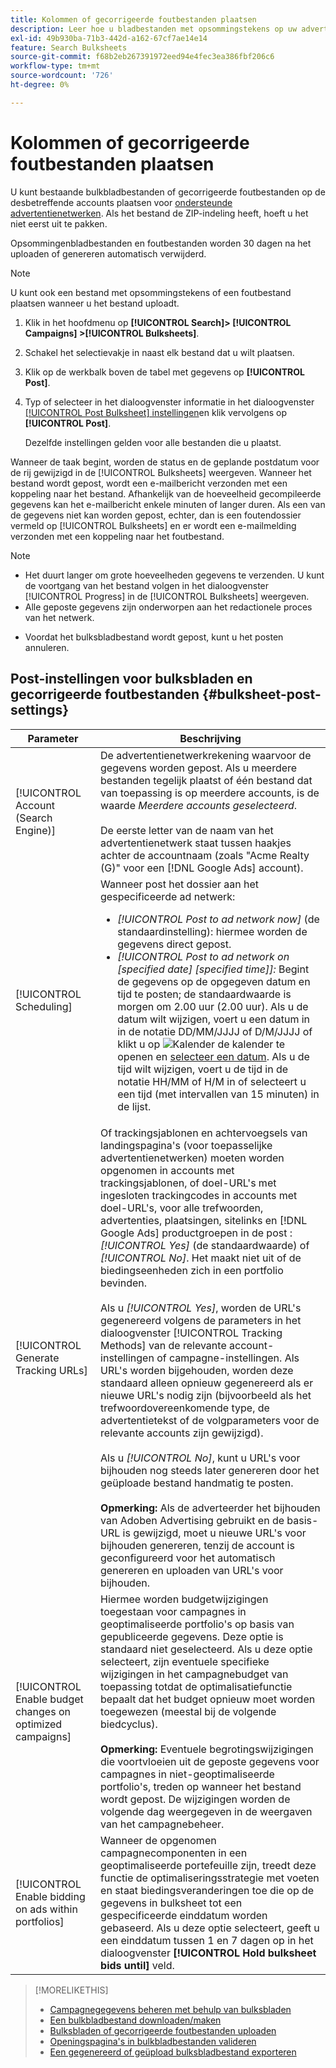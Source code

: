 ```yaml
---
title: Kolommen of gecorrigeerde foutbestanden plaatsen
description: Leer hoe u bladbestanden met opsommingstekens op uw advertentienetwerken kunt plaatsen.
exl-id: 49b930ba-71b3-442d-a162-67cf7ae14e14
feature: Search Bulksheets
source-git-commit: f68b2eb267391972eed94e4fec3ea386fbf206c6
workflow-type: tm+mt
source-wordcount: '726'
ht-degree: 0%

---
```


# Kolommen of gecorrigeerde foutbestanden plaatsen

U kunt bestaande bulkbladbestanden of gecorrigeerde foutbestanden op de desbetreffende accounts plaatsen voor [ondersteunde advertentienetwerken](bulksheet-about.md#bulksheet-functionality-by-network). Als het bestand de ZIP-indeling heeft, hoeft u het niet eerst uit te pakken.

Opsommingenbladbestanden en foutbestanden worden 30 dagen na het uploaden of genereren automatisch verwijderd.

>[!NOTE]
>U kunt ook een bestand met opsommingstekens of een foutbestand plaatsen wanneer u het bestand uploadt.

1. Klik in het hoofdmenu op **[!UICONTROL Search]> [!UICONTROL Campaigns] >[!UICONTROL Bulksheets]**.

1. Schakel het selectievakje in naast elk bestand dat u wilt plaatsen.

1. Klik op de werkbalk boven de tabel met gegevens op **[!UICONTROL Post]**.

1. Typ of selecteer in het dialoogvenster informatie in het dialoogvenster [[!UICONTROL Post Bulksheet] instellingen](#bulksheet-post-settings)en klik vervolgens op **[!UICONTROL Post]**.

   Dezelfde instellingen gelden voor alle bestanden die u plaatst.

Wanneer de taak begint, worden de status en de geplande postdatum voor de rij gewijzigd in de [!UICONTROL Bulksheets] weergeven. Wanneer het bestand wordt gepost, wordt een e-mailbericht verzonden met een koppeling naar het bestand. Afhankelijk van de hoeveelheid gecompileerde gegevens kan het e-mailbericht enkele minuten of langer duren. Als een van de gegevens niet kan worden gepost, echter, dan is een foutendossier vermeld op [!UICONTROL Bulksheets] en er wordt een e-mailmelding verzonden met een koppeling naar het foutbestand.

>[!NOTE]
>
>* Het duurt langer om grote hoeveelheden gegevens te verzenden. U kunt de voortgang van het bestand volgen in het dialoogvenster [!UICONTROL Progress] in de [!UICONTROL Bulksheets] weergeven.
>* Alle geposte gegevens zijn onderworpen aan het redactionele proces van het netwerk.
* Voordat het bulksbladbestand wordt gepost, kunt u het posten annuleren.

## Post-instellingen voor bulksbladen en gecorrigeerde foutbestanden {#bulksheet-post-settings}

| Parameter | Beschrijving |
|----|----|
| [!UICONTROL Account (Search Engine)] | De advertentienetwerkrekening waarvoor de gegevens worden gepost. Als u meerdere bestanden tegelijk plaatst of één bestand dat van toepassing is op meerdere accounts, is de waarde <i>Meerdere accounts geselecteerd</i>.<br><br>De eerste letter van de naam van het advertentienetwerk staat tussen haakjes achter de accountnaam (zoals &quot;Acme Realty (G)&quot; voor een [!DNL Google Ads] account). |
| [!UICONTROL Scheduling] | Wanneer post het dossier aan het gespecificeerde ad netwerk:<ul><li><i>[!UICONTROL Post to ad network now]</i> (de standaardinstelling): hiermee worden de gegevens direct gepost.</li><li><i>[!UICONTROL Post to ad network on \[specified date\] \[specified time\]]:</i> Begint de gegevens op de opgegeven datum en tijd te posten; de standaardwaarde is morgen om 2.00 uur (2.00 uur). Als u de datum wilt wijzigen, voert u een datum in in de notatie DD/MM/JJJJ of D/M/JJJJ of klikt u op ![Kalender](assets/calendar.png "Kalender") de kalender te openen en [selecteer een datum](/advertising.en/help/search-social-commerce/campaign-management/bulksheets/assets/calendar.png). Als u de tijd wilt wijzigen, voert u de tijd in de notatie HH/MM of H/M in of selecteert u een tijd (met intervallen van 15 minuten) in de lijst.</li></ul> |
| [!UICONTROL Generate Tracking URLs] | Of trackingsjablonen en achtervoegsels van landingspagina&#39;s (voor toepasselijke advertentienetwerken) moeten worden opgenomen in accounts met trackingsjablonen, of doel-URL&#39;s met ingesloten trackingcodes in accounts met doel-URL&#39;s, voor alle trefwoorden, advertenties, plaatsingen, sitelinks en [!DNL Google Ads] productgroepen in de post : <i>[!UICONTROL Yes]</i> (de standaardwaarde) of <i>[!UICONTROL No]</i>. Het maakt niet uit of de biedingseenheden zich in een portfolio bevinden.<br><br>Als u <i>[!UICONTROL Yes]</i>, worden de URL&#39;s gegenereerd volgens de parameters in het dialoogvenster [!UICONTROL Tracking Methods] van de relevante account-instellingen of campagne-instellingen. Als URL&#39;s worden bijgehouden, worden deze standaard alleen opnieuw gegenereerd als er nieuwe URL&#39;s nodig zijn (bijvoorbeeld als het trefwoordovereenkomende type, de advertentietekst of de volgparameters voor de relevante accounts zijn gewijzigd).<br><br>Als u <i>[!UICONTROL No]</i>, kunt u URL&#39;s voor bijhouden nog steeds later genereren door het geüploade bestand handmatig te posten.<br><br><b>Opmerking:</b> Als de adverteerder het bijhouden van Adoben Advertising gebruikt en de basis-URL is gewijzigd, moet u nieuwe URL&#39;s voor bijhouden genereren, tenzij de account is geconfigureerd voor het automatisch genereren en uploaden van URL&#39;s voor bijhouden. |
| [!UICONTROL Enable budget changes on optimized campaigns] | Hiermee worden budgetwijzigingen toegestaan voor campagnes in geoptimaliseerde portfolio&#39;s op basis van gepubliceerde gegevens. Deze optie is standaard niet geselecteerd. Als u deze optie selecteert, zijn eventuele specifieke wijzigingen in het campagnebudget van toepassing totdat de optimalisatiefunctie bepaalt dat het budget opnieuw moet worden toegewezen (meestal bij de volgende biedcyclus).<br><br><b>Opmerking:</b> Eventuele begrotingswijzigingen die voortvloeien uit de geposte gegevens voor campagnes in niet-geoptimaliseerde portfolio&#39;s, treden op wanneer het bestand wordt gepost. De wijzigingen worden de volgende dag weergegeven in de weergaven van het campagnebeheer. |
| [!UICONTROL Enable bidding on ads within portfolios] | Wanneer de opgenomen campagnecomponenten in een geoptimaliseerde portefeuille zijn, treedt deze functie de optimaliseringsstrategie met voeten en staat biedingsveranderingen toe die op de gegevens in bulksheet tot een gespecificeerde einddatum worden gebaseerd. Als u deze optie selecteert, geeft u een einddatum tussen 1 en 7 dagen op in het dialoogvenster **[!UICONTROL Hold bulksheet bids until]** veld. |

>[!MORELIKETHIS]
>
>* [Campagnegegevens beheren met behulp van bulksbladen](bulksheet-about.md)
>* [Een bulkbladbestand downloaden/maken](bulksheet-download.md)
>* [Bulksbladen of gecorrigeerde foutbestanden uploaden](bulksheet-upload.md)
>* [Openingspagina&#39;s in bulkbladbestanden valideren](bulksheet-validate-landing-pages.md)
>* [Een gegenereerd of geüpload bulksbladbestand exporteren](bulksheet-export.md)
